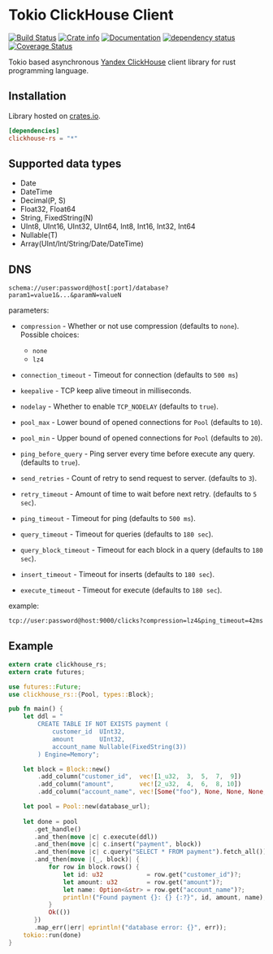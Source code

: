 # Tokio ClickHouse Client 

[![Build Status](https://travis-ci.com/suharev7/clickhouse-rs.svg?branch=master)](https://travis-ci.com/suharev7/clickhouse-rs)
[![Crate info](https://img.shields.io/crates/v/clickhouse-rs.svg)](https://crates.io/crates/clickhouse-rs)
[![Documentation](https://docs.rs/clickhouse-rs/badge.svg)](https://docs.rs/clickhouse-rs)
[![dependency status](https://deps.rs/repo/github/suharev7/clickhouse-rs/status.svg)](https://deps.rs/repo/github/suharev7/clickhouse-rs)
[![Coverage Status](https://coveralls.io/repos/github/suharev7/clickhouse-rs/badge.svg)](https://coveralls.io/github/suharev7/clickhouse-rs)

Tokio based asynchronous [Yandex ClickHouse](https://clickhouse.yandex/) client library for rust programming language. 

## Installation
Library hosted on [crates.io](https://crates.io/crates/clickhouse-rs/).
```toml
[dependencies]
clickhouse-rs = "*"
```

## Supported data types

* Date
* DateTime
* Decimal(P, S)
* Float32, Float64
* String, FixedString(N)
* UInt8, UInt16, UInt32, UInt64, Int8, Int16, Int32, Int64
* Nullable(T)
* Array(UInt/Int/String/Date/DateTime)

## DNS

```url
schema://user:password@host[:port]/database?param1=value1&...&paramN=valueN
```

parameters:

- `compression` - Whether or not use compression (defaults to `none`). Possible choices:
    * `none`
    * `lz4`

- `connection_timeout` - Timeout for connection (defaults to `500 ms`)
- `keepalive` - TCP keep alive timeout in milliseconds.
- `nodelay` - Whether to enable `TCP_NODELAY` (defaults to `true`).
 
- `pool_max` - Lower bound of opened connections for `Pool` (defaults to `10`).
- `pool_min` - Upper bound of opened connections for `Pool` (defaults to `20`).

- `ping_before_query` - Ping server every time before execute any query. (defaults to `true`).
- `send_retries` - Count of retry to send request to server. (defaults to `3`).
- `retry_timeout` - Amount of time to wait before next retry. (defaults to `5 sec`).
- `ping_timeout` - Timeout for ping (defaults to `500 ms`).

- `query_timeout` - Timeout for queries (defaults to `180 sec`).
- `query_block_timeout` - Timeout for each block in a query (defaults to `180 sec`).
- `insert_timeout` - Timeout for inserts (defaults to `180 sec`).
- `execute_timeout` - Timeout for execute (defaults to `180 sec`).

example:
```url
tcp://user:password@host:9000/clicks?compression=lz4&ping_timeout=42ms
```

## Example

```rust
extern crate clickhouse_rs;
extern crate futures;

use futures::Future;
use clickhouse_rs::{Pool, types::Block};

pub fn main() {
    let ddl = "
        CREATE TABLE IF NOT EXISTS payment (
            customer_id  UInt32,
            amount       UInt32,
            account_name Nullable(FixedString(3))
        ) Engine=Memory";

    let block = Block::new()
        .add_column("customer_id",  vec![1_u32,  3,  5,  7,  9])
        .add_column("amount",       vec![2_u32,  4,  6,  8, 10])
        .add_column("account_name", vec![Some("foo"), None, None, None, Some("bar")]);

    let pool = Pool::new(database_url);
    
    let done = pool
       .get_handle()
       .and_then(move |c| c.execute(ddl))
       .and_then(move |c| c.insert("payment", block))
       .and_then(move |c| c.query("SELECT * FROM payment").fetch_all())
       .and_then(move |(_, block)| {
           for row in block.rows() {
               let id: u32            = row.get("customer_id")?;
               let amount: u32        = row.get("amount")?;
               let name: Option<&str> = row.get("account_name")?;
               println!("Found payment {}: {} {:?}", id, amount, name);
           }
           Ok(())
       })
       .map_err(|err| eprintln!("database error: {}", err));
    tokio::run(done)
}
```